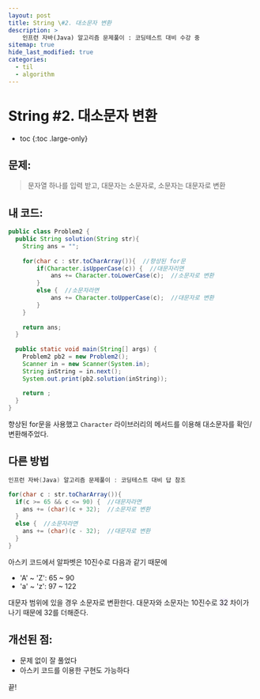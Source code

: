 ```yaml
---
layout: post
title: String \#2. 대소문자 변환
description: >
    인프런 자바(Java) 알고리즘 문제풀이 : 코딩테스트 대비 수강 중
sitemap: true
hide_last_modified: true
categories:
  - til
  - algorithm
---
```


# String \#2. 대소문자 변환

* toc
{:toc .large-only}

## 문제: 

>문자열 하나를 입력 받고, 대문자는 소문자로, 소문자는 대문자로 변환

## 내 코드:

```java
public class Problem2 {
  public String solution(String str){
    String ans = "";
    
    for(char c : str.toCharArray()){  //향상된 for문
    	if(Character.isUpperCase(c)) {  //대문자리면
    		ans += Character.toLowerCase(c);  //소문자로 변환
    	}
    	else {  //소문자라면
    		ans += Character.toUpperCase(c);  //대문자로 변환
    	}
    }
	    
	return ans;
  }
  
  public static void main(String[] args) {
    Problem2 pb2 = new Problem2();
    Scanner in = new Scanner(System.in);
    String inString = in.next();
    System.out.print(pb2.solution(inString));
      
    return ;
  }
}
```
향상된 for문을 사용했고 `Character` 라이브러리의 메서드를 이용해 대소문자를 확인/변환해주었다.

## 다른 방법

```java
인프런 자바(Java) 알고리즘 문제풀이 : 코딩테스트 대비 답 참조

for(char c : str.toCharArray()){
  if(c >= 65 && c <= 90) {  //대문자라면
    ans += (char)(c + 32);  //소문자로 변환
  }
  else {  //소문자라면
    ans += (char)(c - 32);  //대문자로 변환
  }
}
```
아스키 코드에서 알파벳은 10진수로 다음과 같기 때문에 

- 'A' ~ 'Z': 65 ~ 90
- 'a' ~ 'z': 97 ~ 122

대문자 범위에 있을 경우 소문자로 변환한다. 대문자와 소문자는 10진수로 <span style='background-color: #f5f0ff'>32</span> 차이가 나기 때문에 32를 더해준다.

## 개선된 점:
- 문제 없이 잘 풀었다
- 아스키 코드를 이용한 구현도 가능하다


끝!